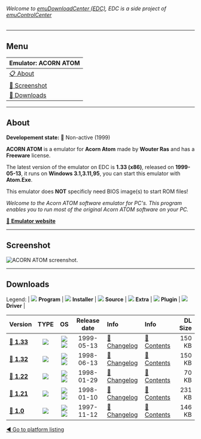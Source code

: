 ###### Welcome to [emuDownloadCenter (EDC)](https://github.com/PhoenixInteractiveNL/emuDownloadCenter/wiki/), EDC is a side project of [emuControlCenter](https://github.com/PhoenixInteractiveNL/emuControlCenter/wiki/)
***
## Menu
| **Emulator: ACORN ATOM** |
|:---------|
| [:clipboard: About](#about) |
| [:sunrise: Screenshot](#screenshot) |
| [:floppy_disk: Downloads](#downloads) |
***
## About
**Developement state:** :red_circle: Non-active (1999)

**ACORN ATOM** is a emulator for **Acorn Atom** made by **Wouter Ras** and has a **Freeware** license.

The latest version of the emulator on EDC is **1.33 (x86)**, released on **1999-05-13**, it runs on **Windows 3.1,3.11,95**, you can start this emulator with **Atom.Exe**.

This emulator does **NOT** specificly need BIOS image(s) to start ROM files!

_Welcome to the Acorn ATOM software emulator for PC's. This program enables you to run most of the original Acorn ATOM software on your PC._

[:link: **Emulator website**](http://www.stairwaytohell.com/atom/wouterras/)
***
## Screenshot
![](https://raw.githubusercontent.com/PhoenixInteractiveNL/emuDownloadCenter/master/hooks/atom/emulator_screen_01.jpg "ACORN ATOM screenshot.")
***
## Downloads
Legend:
| ![](https://raw.githubusercontent.com/wiki/PhoenixInteractiveNL/emuDownloadCenter/images_misc/icon_program_24.png) **Program** | 
![](https://raw.githubusercontent.com/wiki/PhoenixInteractiveNL/emuDownloadCenter/images_misc/icon_installer_24.png) **Installer** | 
![](https://raw.githubusercontent.com/wiki/PhoenixInteractiveNL/emuDownloadCenter/images_misc/icon_source_code_24.png) **Source** | 
![](https://raw.githubusercontent.com/wiki/PhoenixInteractiveNL/emuDownloadCenter/images_misc/icon_extra_24.png) **Extra** | 
![](https://raw.githubusercontent.com/wiki/PhoenixInteractiveNL/emuDownloadCenter/images_misc/icon_plugin_24.png) **Plugin** | 
![](https://raw.githubusercontent.com/wiki/PhoenixInteractiveNL/emuDownloadCenter/images_misc/icon_driver_24.png) **Driver** | 
 
 
| Version  | TYPE | OS | Release date  | Info       | Info       | DL Size    |
|:---------|:----:|:--:|:-------------:|:-----------|:-----------|-----------:|
| [:floppy_disk: **1.33**](https://github.com/PhoenixInteractiveNL/edc-repo0002/raw/master/atom/1.33.7z) | ![](https://raw.githubusercontent.com/wiki/PhoenixInteractiveNL/emuDownloadCenter/images_misc/icon_program_24.png) | ![](https://raw.githubusercontent.com/wiki/PhoenixInteractiveNL/emuDownloadCenter/images_misc/logo_windows_24.png)![](https://raw.githubusercontent.com/wiki/PhoenixInteractiveNL/emuDownloadCenter/images_misc/icon_32-bit_24.png) | 1999-05-13 | [:page_facing_up: Changelog](https://github.com/PhoenixInteractiveNL/edc-repo0002/blob/master/atom/1.33_changelog.txt) | [:mag_right: Contents](https://github.com/PhoenixInteractiveNL/edc-repo0002/blob/master/atom/1.33_contents.txt) | 150 KB |
| [:floppy_disk: **1.32**](https://github.com/PhoenixInteractiveNL/edc-repo0002/raw/master/atom/1.32.7z) | ![](https://raw.githubusercontent.com/wiki/PhoenixInteractiveNL/emuDownloadCenter/images_misc/icon_program_24.png) | ![](https://raw.githubusercontent.com/wiki/PhoenixInteractiveNL/emuDownloadCenter/images_misc/logo_windows_24.png)![](https://raw.githubusercontent.com/wiki/PhoenixInteractiveNL/emuDownloadCenter/images_misc/icon_32-bit_24.png) | 1998-06-13 | [:page_facing_up: Changelog](https://github.com/PhoenixInteractiveNL/edc-repo0002/blob/master/atom/1.32_changelog.txt) | [:mag_right: Contents](https://github.com/PhoenixInteractiveNL/edc-repo0002/blob/master/atom/1.32_contents.txt) | 150 KB |
| [:floppy_disk: **1.22**](https://github.com/PhoenixInteractiveNL/edc-repo0002/raw/master/atom/1.22.7z) | ![](https://raw.githubusercontent.com/wiki/PhoenixInteractiveNL/emuDownloadCenter/images_misc/icon_program_24.png) | ![](https://raw.githubusercontent.com/wiki/PhoenixInteractiveNL/emuDownloadCenter/images_misc/logo_windows_24.png)![](https://raw.githubusercontent.com/wiki/PhoenixInteractiveNL/emuDownloadCenter/images_misc/icon_32-bit_24.png) | 1998-01-29 | [:page_facing_up: Changelog](https://github.com/PhoenixInteractiveNL/edc-repo0002/blob/master/atom/1.22_changelog.txt) | [:mag_right: Contents](https://github.com/PhoenixInteractiveNL/edc-repo0002/blob/master/atom/1.22_contents.txt) | 70 KB |
| [:floppy_disk: **1.21**](https://github.com/PhoenixInteractiveNL/edc-repo0002/raw/master/atom/1.21.7z) | ![](https://raw.githubusercontent.com/wiki/PhoenixInteractiveNL/emuDownloadCenter/images_misc/icon_program_24.png) | ![](https://raw.githubusercontent.com/wiki/PhoenixInteractiveNL/emuDownloadCenter/images_misc/logo_windows_24.png)![](https://raw.githubusercontent.com/wiki/PhoenixInteractiveNL/emuDownloadCenter/images_misc/icon_32-bit_24.png) | 1998-01-10 | [:page_facing_up: Changelog](https://github.com/PhoenixInteractiveNL/edc-repo0002/blob/master/atom/1.21_changelog.txt) | [:mag_right: Contents](https://github.com/PhoenixInteractiveNL/edc-repo0002/blob/master/atom/1.21_contents.txt) | 231 KB |
| [:floppy_disk: **1.0**](https://github.com/PhoenixInteractiveNL/edc-repo0002/raw/master/atom/1.0.7z) | ![](https://raw.githubusercontent.com/wiki/PhoenixInteractiveNL/emuDownloadCenter/images_misc/icon_program_24.png) | ![](https://raw.githubusercontent.com/wiki/PhoenixInteractiveNL/emuDownloadCenter/images_misc/logo_windows_24.png)![](https://raw.githubusercontent.com/wiki/PhoenixInteractiveNL/emuDownloadCenter/images_misc/icon_32-bit_24.png) | 1997-11-12 | [:page_facing_up: Changelog](https://github.com/PhoenixInteractiveNL/edc-repo0002/blob/master/atom/1.0_changelog.txt) | [:mag_right: Contents](https://github.com/PhoenixInteractiveNL/edc-repo0002/blob/master/atom/1.0_contents.txt) | 146 KB |

[:arrow_backward: Go to platform listing](https://github.com/PhoenixInteractiveNL/emuDownloadCenter/wiki/EDC-Platform-List)
